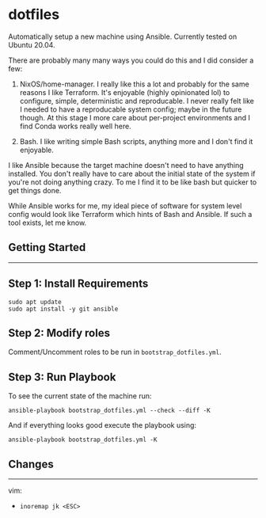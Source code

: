 # dotfiles

Automatically setup a new machine using Ansible. Currently tested on Ubuntu 20.04.

There are probably many many ways you could do this and I did consider a few:
1. NixOS/home-manager.  I really like this a lot and probably for the same reasons I like Terraform.  It's enjoyable (highly opinionated lol) to configure, simple, deterministic and reproducable. I never really felt like I needed to have a reproducable system config; maybe in the future though.  At this stage I more care about per-project environments and I find Conda works really well here.

2. Bash.  I like writing simple Bash scripts, anything more and I don't find it enjoyable.

I like Ansible because the target machine doesn't need to have anything installed.  You don't really have to care about the initial state of the system if you're not doing anything crazy.  To me I find it to be like bash but quicker to get things done.

While Ansible works for me, my ideal piece of software for system level config would look like Terraform which hints of Bash and Ansible.  If such a tool exists, let me know.

## Getting Started
---

## Step 1: Install Requirements

```
sudo apt update
sudo apt install -y git ansible
```

## Step 2: Modify roles

Comment/Uncomment roles to be run in `bootstrap_dotfiles.yml`.

## Step 3: Run Playbook

To see the current state of the machine run:

```
ansible-playbook bootstrap_dotfiles.yml --check --diff -K
```

And if everything looks good execute the playbook using:

```
ansible-playbook bootstrap_dotfiles.yml -K
```


## Changes
---
vim:
- `inoremap jk <ESC>`


